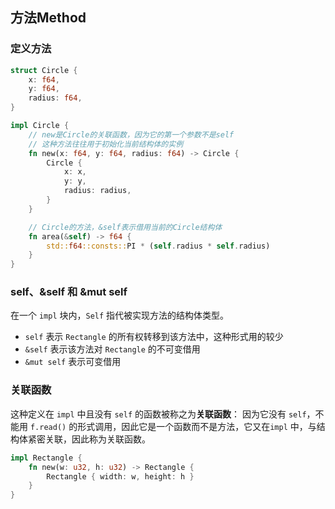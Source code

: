## 方法Method

### 定义方法

```rust
struct Circle {
    x: f64,
    y: f64,
    radius: f64,
}

impl Circle {
    // new是Circle的关联函数，因为它的第一个参数不是self
    // 这种方法往往用于初始化当前结构体的实例
    fn new(x: f64, y: f64, radius: f64) -> Circle {
        Circle {
            x: x,
            y: y,
            radius: radius,
        }
    }

    // Circle的方法，&self表示借用当前的Circle结构体
    fn area(&self) -> f64 {
        std::f64::consts::PI * (self.radius * self.radius)
    }
}
```

### self、&self 和 &mut self

在一个 `impl` 块内，`Self` 指代被实现方法的结构体类型。

- `self` 表示 `Rectangle` 的所有权转移到该方法中，这种形式用的较少
- `&self` 表示该方法对 `Rectangle` 的不可变借用
- `&mut self` 表示可变借用



### 关联函数

这种定义在 `impl` 中且没有 `self` 的函数被称之为**关联函数**： 因为它没有 `self`，不能用 `f.read()` 的形式调用，因此它是一个函数而不是方法，它又在`impl` 中，与结构体紧密关联，因此称为关联函数。

```rust
impl Rectangle {
    fn new(w: u32, h: u32) -> Rectangle {
        Rectangle { width: w, height: h }
    }
}
```

